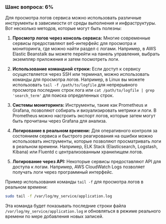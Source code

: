 ### Шанс вопроса: 6%

Для просмотра логов сервиса можно использовать различные инструменты в зависимости от среды выполнения и инфраструктуры. Вот несколько методов, которые могут быть полезны:

1. **Просмотр логов через консоль сервиса:**
   Многие современные сервисы предоставляют веб-интерфейс для просмотра и мониторинга, где можно найти раздел с логами. Например, в AWS Elastic Beanstalk вы можете перейти на панель управления, выбрать экземпляр приложения и затем посмотреть логи.

2. **Использование командной строки:**
   Если доступ к сервису осуществляется через SSH или терминал, можно использовать команды для просмотра логов. Например, в Linux вы можете использовать `tail -f /path/to/logfile` для непрерывного просмотра последних строк лога или `cat /path/to/logfile | grep 'search_term'` для поиска определенных строк.

3. **Системы мониторинга:**
   Инструменты, такие как Prometheus и Grafana, позволяют собирать и визуализировать метрики и логи. В Prometheus можно настроить экспорт логов, которые затем могут быть прочитаны через Grafana для анализа.

4. **Логирование в реальном времени:**
   Для оперативного контроля за состоянием сервиса и быстрого реагирования на ошибки можно использовать инструменты, которые позволяют просматривать логи в реальном времени. Например, ELK Stack (Elasticsearch, Logstash, Kibana) или Fluentd с централизованным хранилищем логов.

5. **Логирование через API:**
   Некоторые сервисы предоставляют API для доступа к логам. Например, AWS CloudWatch Logs позволяет получать логи через программный интерфейс.

Пример использования команды `tail -f` для просмотра логов в реальном времени:
```bash
sudo tail -f /var/log/my_service/application.log
```
Эта команда будет показывать последние строки файла `/var/log/my_service/application.log` и обновляться в режиме реального времени по мере добавления новых записей.